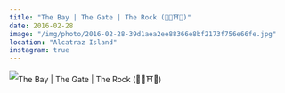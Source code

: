 ```yaml
---
title: "The Bay | The Gate | The Rock (👸🏼⛩🤘)"
date: 2016-02-28
image: "/img/photo/2016-02-28-39d1aea2ee88366e8bf2173f756e66fe.jpg"
location: "Alcatraz Island"
instagram: true
---
```


![The Bay | The Gate | The Rock (👸🏼⛩🤘)](/img/photo/2016-02-28-39d1aea2ee88366e8bf2173f756e66fe.jpg)
